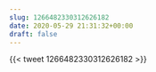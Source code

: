 ```yaml
---
slug: 1266482330312626182
date: 2020-05-29 21:31:32+00:00
draft: false
---
```


{{< tweet 1266482330312626182 >}}

